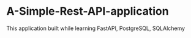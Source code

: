 # A-Simple-Rest-API-application
This application built while learning FastAPI, PostgreSQL, SQLAlchemy 
